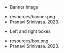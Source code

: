 * Banner Image
- resources/banner.png
- Pranavi Srinivasa. 2023.

* Left and right boxes
- resources/box.png
- Pranavi Srinivasa. 2023.
